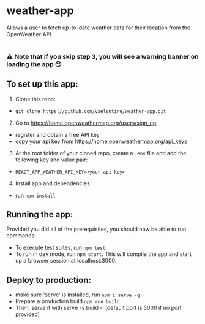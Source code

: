 # weather-app
Allows a user to fetch up-to-date weather data for their location from the OpenWeather API   
<br>

### ⚠️  Note that if you skip step 3, you will see a warning banner on loading the app :smirk:

## To set up this app:
1. Clone this repo: 
- `git clone https://github.com/vaelentine/weather-app.git`

2. Go to https://home.openweathermap.org/users/sign_up, 
- register and obtain a free API key
- copy your api key from https://home.openweathermap.org/api_keys


3. At the root folder of your cloned repo, create a `.env` file and add the following key and value pair:
- `REACT_APP_WEATHER_API_KEY=<your api key>`

4. Install app and dependencies.
- run `npm install`

## Running the app:
Provided you did all of the prerequisites, you should now be able to run commands:
- To execute test suites, run `npm test` 
- To run in dev mode, run `npm start`. This will compile the app and start up a browser session at localhost:3000.

## Deploy to production:
- make sure 'serve' is installed, run `npm i serve -g`
- Prepare a production build `npm run build`
- Then, serve it with serve -s build -l <port number> (default port is 5000 if no port provided)
